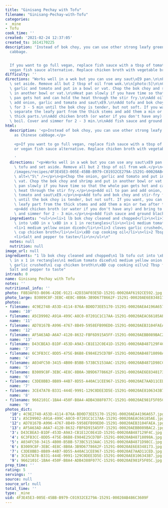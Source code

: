 ```yaml
---
title: "Ginisang Pechay with Tofu"
filename: "Ginisang-Pechay-with-Tofu"
categories:
- _mine
- Tofu
cook_time: ''
created: '2021-02-24 12:37:05'
created_ts: 1614170225
description: 'Instead of bok choy, you can use other strong leafy greens such as Chinese
  cabbage.


  If you want to go full vegan, replace fish sauce with a tbsp of tomato paste or
  vegan fish sauce alternative. Replace chicken broth with vegetable broth.'
difficulty: ''
directions: "Works well in a wok but you can use any saut\xE9 pan.\n\nFry tofu and\
  \ set aside. Remove all but 2 tbsp of oil from wok.\n\n[photo:5]\n\nChop the onion,\
  \ garlic and tomato and put in a bowl or vat. Chop the bok choy and shrimp and put\
  \ in another bowl or vat.\n\nHeat pan slowly if you have time so that the whole\
  \ pan gets hot and can hold the heat through the stir fry.\n\nAdd oil to pan and\
  \ add onion, garlic and tomato and saut\xE9.\n\nAdd tofu and bok choy and stir-fry\
  \ for 3 - 5 min until the bok choy is tender, but not soft. If you want, you can\
  \ separate the leafy part from the thick stems and add them a min or two after the\
  \ thick parts.\n\nAdd chicken broth (or water if you don't have any) and bring to\
  \ boil. Cover and simmer for 2 - 3 min.\n\nAdd fish sauce and ground black pepper."
html:
  description: '<p>Instead of bok choy, you can use other strong leafy greens such
    as Chinese cabbage.</p>

    <p>If you want to go full vegan, replace fish sauce with a tbsp of tomato paste
    or vegan fish sauce alternative. Replace chicken broth with vegetable broth.</p>

    '
  directions: "<p>Works well in a wok but you can use any saut\xE9 pan.</p>\n<p>Fry\
    \ tofu and set aside. Remove all but 2 tbsp of oil from wok.</p>\n<p><img src=\"\
    /images/recipes/4F3E45E3-005E-45BB-B979-C01932CE279A-15291-00020AB486C3609F/A034FC50-3415-4B00-B5BB-573BC5153AAC-15291-00020AB4871D98CC.jpg\"\
    \ alt=\"5\" /></p>\n<p>Chop the onion, garlic and tomato and put in a bowl or\
    \ vat. Chop the bok choy and shrimp and put in another bowl or vat.</p>\n<p>Heat\
    \ pan slowly if you have time so that the whole pan gets hot and can hold the\
    \ heat through the stir fry.</p>\n<p>Add oil to pan and add onion, garlic and\
    \ tomato and saut\xE9.</p>\n<p>Add tofu and bok choy and stir-fry for 3 - 5 min\
    \ until the bok choy is tender, but not soft. If you want, you can separate the\
    \ leafy part from the thick stems and add them a min or two after the thick parts.</p>\n\
    <p>Add chicken broth (or water if you don't have any) and bring to boil. Cover\
    \ and simmer for 2 - 3 min.</p>\n<p>Add fish sauce and ground black pepper.</p>\n"
  ingredients: "<ul>\n<li>1 lb bok choy cleaned and chopped</li>\n<li>1 lb tofu cut\
    \ into \xBD in x \xBD in x 1 in rectangles</li>\n<li>1 medium tomato diced</li>\n\
    <li>1 medium yellow onion diced</li>\n<li>3 cloves garlic crushed</li>\n<li>1\
    \ cup chicken broth</li>\n<li>\xBD cup cooking oil</li>\n<li>2 Tbsp fish sauce</li>\n\
    <li>Salt and pepper to taste</li>\n</ul>\n"
  notes: null
  nutrition: null
image_url: null
ingredients: "1 lb bok choy cleaned and chopped\n1 lb tofu cut into \xBD in x \xBD\
  \ in x 1 in rectangles\n1 medium tomato diced\n1 medium yellow onion diced\n3 cloves\
  \ garlic crushed\n1 cup chicken broth\n\xBD cup cooking oil\n2 Tbsp fish sauce\n\
  Salt and pepper to taste"
intrash: 0
name: Ginisang Pechay with Tofu
notes: ''
nutritional_info: ''
photo: F8B3AF03-B696-42DE-9121-42D33AF03E5D-15291-00020AF6192CE592.jpg
photo_large: B3009C8F-3EBC-4E8C-8B0A-3B9D6778662F-15291-00020AE6E8348173.jpg
photos:
- filename: 4C9E2748-A53D-4114-876A-BD0D73EE5170-15291-00020AEA4196A657.jpg
  name: '10'
- filename: A5CD9902-A91A-499C-A8C0-07201C1C17AA-15291-00020AEAC66185AE.jpg
  name: '11'
- filename: AD78167B-A996-4767-8B49-5958EFB99ED0-15291-00020AEB3104FAEA.jpg
  name: '12'
- filename: AF5A63AD-A6A7-4120-8632-FBF6D915A5FF-15291-00020AEBB089BAC2.jpg
  name: '13'
- filename: D43CBEA3-B1DF-453D-A9A3-CB1E12C0E41D-15291-00020AB487129F4C.jpg
  name: '3'
- filename: 6C3FB3CC-8DD5-475E-B6B8-E984E25CD7BF-15291-00020AB48718098A.jpg
  name: '4'
- filename: A034FC50-3415-4B00-B5BB-573BC5153AAC-15291-00020AB4871D98CC.jpg
  name: '5'
- filename: B3009C8F-3EBC-4E8C-8B0A-3B9D6778662F-15291-00020AE6E8348173.jpg
  name: '6'
- filename: C3DE8BB3-8B89-44B7-8D55-A40AC1CEE967-15291-00020AE7AAD11CED.jpg
  name: '7'
- filename: 3CE47A78-B331-444E-9991-129C0DEE3D5E-15291-00020AE8106343B7.jpg
  name: '8'
- filename: 9662101C-1BA4-450F-B8A4-ADB4388F077C-15291-00020AE981F5F05C.jpg
  name: '9'
photos_dict:
  '10': 4C9E2748-A53D-4114-876A-BD0D73EE5170-15291-00020AEA4196A657.jpg
  '11': A5CD9902-A91A-499C-A8C0-07201C1C17AA-15291-00020AEAC66185AE.jpg
  '12': AD78167B-A996-4767-8B49-5958EFB99ED0-15291-00020AEB3104FAEA.jpg
  '13': AF5A63AD-A6A7-4120-8632-FBF6D915A5FF-15291-00020AEBB089BAC2.jpg
  '3': D43CBEA3-B1DF-453D-A9A3-CB1E12C0E41D-15291-00020AB487129F4C.jpg
  '4': 6C3FB3CC-8DD5-475E-B6B8-E984E25CD7BF-15291-00020AB48718098A.jpg
  '5': A034FC50-3415-4B00-B5BB-573BC5153AAC-15291-00020AB4871D98CC.jpg
  '6': B3009C8F-3EBC-4E8C-8B0A-3B9D6778662F-15291-00020AE6E8348173.jpg
  '7': C3DE8BB3-8B89-44B7-8D55-A40AC1CEE967-15291-00020AE7AAD11CED.jpg
  '8': 3CE47A78-B331-444E-9991-129C0DEE3D5E-15291-00020AE8106343B7.jpg
  '9': 9662101C-1BA4-450F-B8A4-ADB4388F077C-15291-00020AE981F5F05C.jpg
prep_time: ''
rating: 5
servings: ''
source: null
source_url: null
total_time: ''
type: _mine
uid: 4F3E45E3-005E-45BB-B979-C01932CE279A-15291-00020AB486C3609F
---
```

